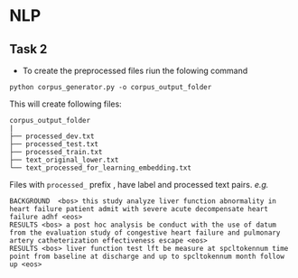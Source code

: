 # NLP

## Task 2

- To create the preprocessed files riun the folowing command

```
python corpus_generator.py -o corpus_output_folder
```
This will create following files:
```
corpus_output_folder
|
├── processed_dev.txt
├── processed_test.txt
├── processed_train.txt
├── text_original_lower.txt
└── text_processed_for_learning_embedding.txt
```

Files with `processed_` prefix , have label and processed text pairs. 
_e.g._
```
BACKGROUND	<bos> this study analyze liver function abnormality in heart failure patient admit with severe acute decompensate heart failure adhf <eos>
RESULTS	<bos> a post hoc analysis be conduct with the use of datum from the evaluation study of congestive heart failure and pulmonary artery catheterization effectiveness escape <eos>
RESULTS	<bos> liver function test lft be measure at spcltokennum time point from baseline at discharge and up to spcltokennum month follow up <eos>
```